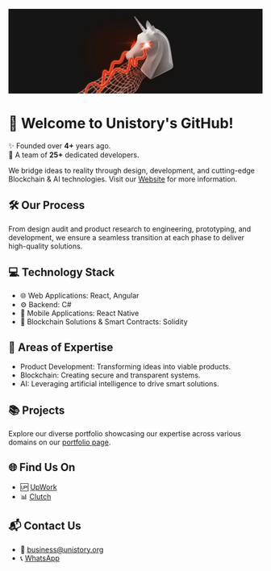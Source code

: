 ![Unistory header Image](https://github.com/Neca-development/.github/blob/main/Header.png)

# 🚀 Welcome to Unistory's GitHub!

✨ Founded over **4+** years ago.  
👥 A team of **25+** dedicated developers.

We bridge ideas to reality through design, development, and cutting-edge Blockchain & AI technologies. Visit our [Website](https://unistory.app/) for more information.

## 🛠️ Our Process

From design audit and product research to engineering, prototyping, and development, we ensure a seamless transition at each phase to deliver high-quality solutions.

## 💻 Technology Stack

- 🌐 Web Applications: React, Angular
- ⚙️ Backend: C#
- 📱 Mobile Applications: React Native
- 🔐 Blockchain Solutions & Smart Contracts: Solidity

## 🎯 Areas of Expertise

- Product Development: Transforming ideas into viable products.
- Blockchain: Creating secure and transparent systems.
- AI: Leveraging artificial intelligence to drive smart solutions.

## 📚 Projects

Explore our diverse portfolio showcasing our expertise across various domains on our [portfolio page](https://unistory.app/#portfolio).

## 🌐 Find Us On

- 🆙 [UpWork](https://www.upwork.com/agencies/unistory/)
- 📊 [Clutch](https://clutch.co/profile/unistory#highlights)

## 📬 Contact Us

- 📧 business@unistory.org
- 📞 [WhatsApp](https://wa.me/79874490825)

